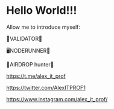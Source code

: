# Hello World!!!

Allow me to introduce myself:


🧰VALIDATOR🦉

🖥️NODERUNNER🐛

🍻AIRDROP hunter🐗

https://t.me/alex_it_prof

https://twitter.com/AlexITPROF1

https://www.instagram.com/alex_it_prof/
